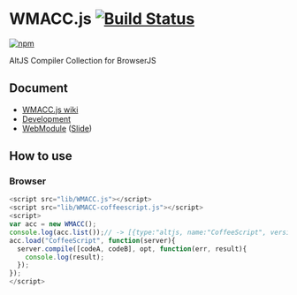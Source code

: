 # WMACC.js [![Build Status](https://travis-ci.org/uupaa/WMACC.js.png)](http://travis-ci.org/uupaa/WMACC.js)

[![npm](https://nodei.co/npm/uupaa.wmacc.js.png?downloads=true&stars=true)](https://nodei.co/npm/uupaa.wmacc.js/)

AltJS Compiler Collection for BrowserJS

## Document

- [WMACC.js wiki](https://github.com/legokichi/WMACC.js/wiki/WMACC)
- [Development](https://github.com/legokichi/WebModule/wiki/Development)
- [WebModule](https://github.com/legokichi/WebModule) ([Slide](http://uupaa.github.io/Slide/slide/WebModule/index.html))


## How to use

### Browser

```js
<script src="lib/WMACC.js"></script>
<script src="lib/WMACC-coffeescript.js"></script>
<script>
var acc = new WMACC();
console.log(acc.list());// -> [{type:"altjs, name:"CoffeeScript", version:"1.7.1"}]
acc.load("CoffeeScript", function(server){
  server.compile([codeA, codeB], opt, function(err, result){
    console.log(result);
  });
});
</script>
```
